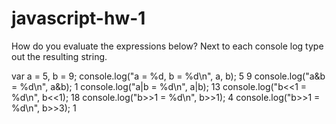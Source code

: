 # javascript-hw-1

How do you evaluate the expressions below? Next to each console log type out the resulting string.

var a = 5, b = 9; 
console.log("a = %d, b = %d\n", a, b); 
5
9
console.log("a&b = %d\n", a&b);
1
console.log("a|b = %d\n", a|b);
13
console.log("b<<1 = %d\n", b<<1);
18
console.log("b>>1 = %d\n", b>>1);
4
console.log("b>>1 = %d\n", b>>3);
1
